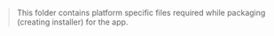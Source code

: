 > This folder contains platform specific files required while packaging (creating installer) for the app.

